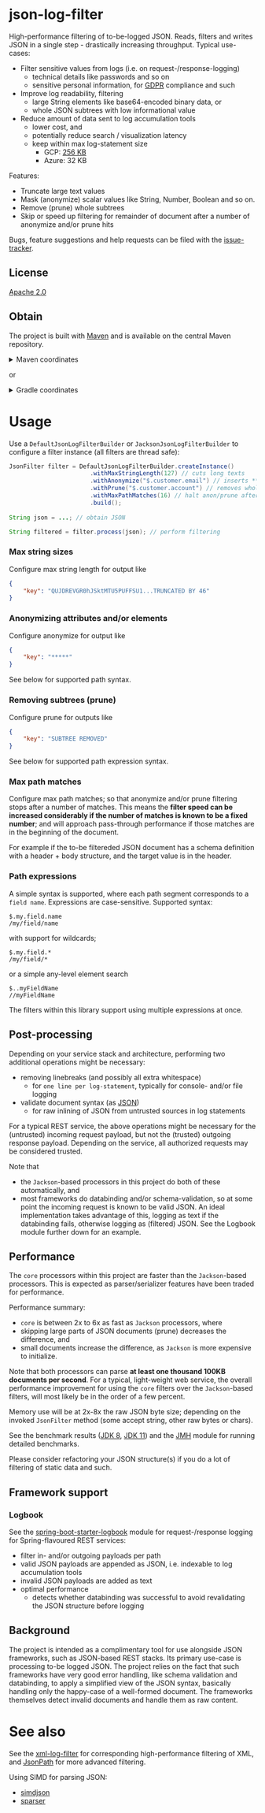 # json-log-filter
High-performance filtering of to-be-logged JSON. Reads, filters and writes JSON in a single step - drastically increasing throughput. Typical use-cases:

  * Filter sensitive values from logs (i.e. on request-/response-logging)
     * technical details like passwords and so on
     * sensitive personal information, for [GDPR](https://en.wikipedia.org/wiki/General_Data_Protection_Regulation) compliance and such
  * Improve log readability, filtering
     * large String elements like base64-encoded binary data, or
     * whole JSON subtrees with low informational value
  * Reduce amount of data sent to log accumulation tools
    * lower cost, and
    * potentially reduce search / visualization latency
    * keep within max log-statement size
       * GCP: [256 KB](https://cloud.google.com/logging/quotas)
       * Azure: 32 KB 
       
Features:

 * Truncate large text values
 * Mask (anonymize) scalar values like String, Number, Boolean and so on.
 * Remove (prune) whole subtrees
 * Skip or speed up filtering for remainder of document after a number of anonymize and/or prune hits

Bugs, feature suggestions and help requests can be filed with the [issue-tracker].

## License
[Apache 2.0]

## Obtain
The project is built with [Maven] and is available on the central Maven repository. 

<details>
  <summary>Maven coordinates</summary>

Add the property
```xml
<json-log-filter.version>2.1.2</json-log-filter.version>
```

then add

```xml
<dependency>
    <groupId>com.github.skjolber.json-log-filter</groupId>
    <artifactId>core</artifactId>
    <version>${json-log-filter.version}</version>
</dependency>
```

or


```xml
<dependency>
    <groupId>com.github.skjolber.json-log-filter</groupId>
    <artifactId>jackson</artifactId>
    <version>${json-log-filter.version}</version>
</dependency>
```

</details>

or

<details>
  <summary>Gradle coordinates</summary>

For

```groovy
ext {
  jsonLogFilterVersion = '2.1.2'
}
```

add

```groovy
api("com.github.skjolber.json-log-filter:core:${jsonLogFilterVersion}")
```

or

```groovy
api("com.github.skjolber.json-log-filter:jackson:${jsonLogFilterVersion}")
```
</details>

# Usage
Use a `DefaultJsonLogFilterBuilder` or `JacksonJsonLogFilterBuilder` to configure a filter instance (all filters are thread safe): 

```java
JsonFilter filter = DefaultJsonLogFilterBuilder.createInstance()
                       .withMaxStringLength(127) // cuts long texts
                       .withAnonymize("$.customer.email") // inserts ***** for values
                       .withPrune("$.customer.account") // removes whole subtree
                       .withMaxPathMatches(16) // halt anon/prune after a number of hits
                       .build();
                       
String json = ...; // obtain JSON

String filtered = filter.process(json); // perform filtering                       
```

### Max string sizes
Configure max string length for output like

```json
{
    "key": "QUJDREVGR0hJSktMTU5PUFFSU1...TRUNCATED BY 46"
}
```

### Anonymizing attributes and/or elements
Configure anonymize for output like

```json
{
    "key": "*****"
}
```

See below for supported path syntax.

### Removing subtrees (prune)
Configure prune for outputs like

```json
{
    "key": "SUBTREE REMOVED"
}
```

See below for supported path expression syntax.

### Max path matches
Configure max path matches; so that anonymize and/or prune filtering stops after a number of matches. This means the __filter speed can be increased considerably if the number of matches is known to be a fixed number__; and will approach pass-through performance if those matches are in the beginning of the document.

For example if the to-be filtereded JSON document has a schema definition with a header + body structure, and the target value is in the header.   

### Path expressions
A simple syntax is supported, where each path segment corresponds to a `field name`. Expressions are case-sensitive. Supported syntax:

    $.my.field.name
    /my/field/name

with support for wildcards; 

    $.my.field.*
    /my/field/*

or a simple any-level element search 

    $..myFieldName
    //myFieldName

The filters within this library support using multiple expressions at once.

## Post-processing
Depending on your service stack and architecture, performing two additional operations might be necessary:

 * removing linebreaks (and possibly all extra whitespace)
   * for `one line per log-statement`, typically for console- and/or file logging
 * validate document syntax (as [JSON])
   * for raw inlining of JSON from untrusted sources in log statements

For a typical REST service, the above operations might be necessary for the (untrusted) incoming request payload, but not the (trusted) outgoing response payload. Depending on the service, all authorized requests may be considered trusted.

Note that 
  
 * the `Jackson`-based processors in this project do both of these automatically, and 
 * most frameworks do databinding and/or schema-validation, so at some point the incoming request is known to be valid JSON. An ideal implementation takes advantage of this, logging as text if the databinding fails, otherwise logging as (filtered) JSON. See the Logbook module further down for an example.

## Performance
The `core` processors within this project are faster than the `Jackson`-based processors. This is expected as parser/serializer features have been traded for performance. 

Performance summary:

 * `core` is between 2x to 6x as fast as `Jackson` processors, where
 * skipping large parts of JSON documents (prune) decreases the difference, and
 * small documents increase the difference, as `Jackson` is more expensive to initialize.

Note that both processors can parse __at least one thousand 100KB documents per second__. For a typical, light-weight web service, the overall performance improvement for using the `core` filters over the `Jackson`-based filters, will most likely be in the order of a few percent.

Memory use will be at 2x-8x the raw JSON byte size; depending on the invoked `JsonFilter` method (some accept string, other raw bytes or chars).

See the benchmark results ([JDK 8](https://jmh.morethan.io/?source=https://raw.githubusercontent.com/skjolber/json-log-filter/master/benchmark/jmh/results/jmh-results-1.0.17.jdk8.json&topBar=off), [JDK 11](https://jmh.morethan.io/?source=https://raw.githubusercontent.com/skjolber/json-log-filter/master/benchmark/jmh/results/jmh-results-1.0.17.jdk11.json&topBar=off)) and the [JMH] module for running detailed benchmarks.

Please consider refactoring your JSON structure(s) if you do a lot of filtering of static data and such.

## Framework support

### Logbook
See the [spring-boot-starter-logbook](frameworks/spring-boot-starter-logbook) module for request-/response logging for Spring-flavoured REST services:

 * filter in- and/or outgoing payloads per path
 * valid JSON payloads are appended as JSON, i.e. indexable to log accumulation tools
 * invalid JSON payloads are added as text
 * optimal performance
   * detects whether databinding was successful to avoid revalidating the JSON structure before logging

## Background
The project is intended as a complimentary tool for use alongside JSON frameworks, such as JSON-based REST stacks. Its primary use-case is processing to-be logged JSON. The project relies on the fact that such frameworks have very good error handling, like schema validation and databinding, to apply a simplified view of the JSON syntax, basically handling only the happy-case of a well-formed document. The frameworks themselves detect invalid documents and handle them as raw content. 

# See also
See the [xml-log-filter] for corresponding high-performance filtering of XML, and [JsonPath](https://github.com/json-path/JsonPath) for more advanced filtering.

Using SIMD for parsing JSON: 
 * [simdjson](https://github.com/simdjson/simdjson)
 * [sparser](https://blog.acolyer.org/2018/08/20/filter-before-you-parse-faster-analytics-on-raw-data-with-sparser/)

[Apache 2.0]:			https://www.apache.org/licenses/LICENSE-2.0.html
[issue-tracker]:		https://github.com/skjolber/json-log-filter/issues
[Maven]:				https://maven.apache.org/
[JMH]:					benchmark/jmh
[xml-log-filter]:      	https://github.com/skjolber/xml-log-filter
[High-performance]:		https://jmh.morethan.io/?source=https://raw.githubusercontent.com/skjolber/json-log-filter/master/docs/benchmark/jmh-result.json&topBar=off
[Jackson]:				https://github.com/FasterXML/jackson-core
[JSON]:					https://www.json.org/json-en.html
[Logbook]:				https://github.com/zalando/logbook
